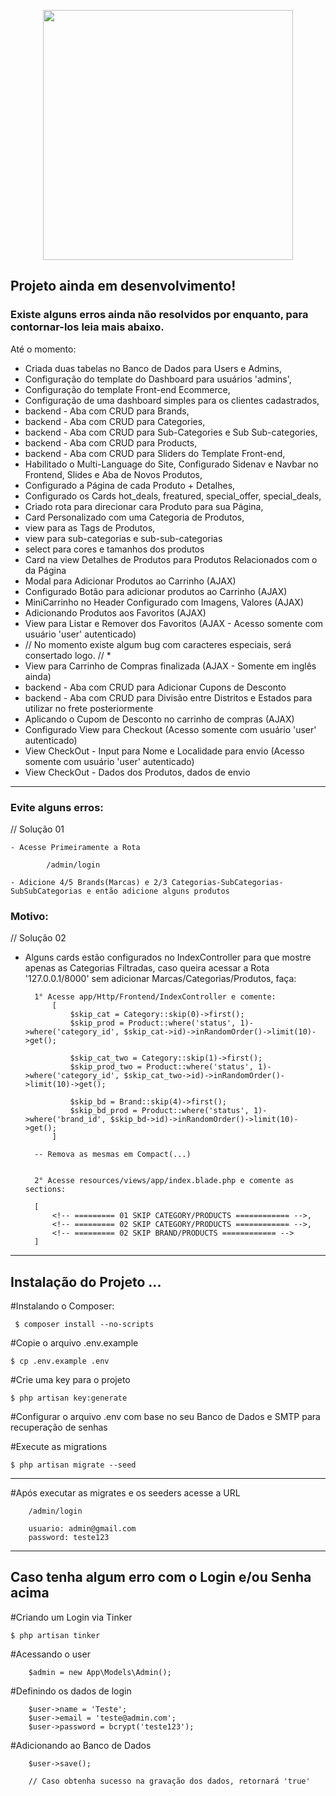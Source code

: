 <p align="center"><a href="https://laravel.com" target="_blank"><img src="https://raw.githubusercontent.com/laravel/art/master/logo-lockup/5%20SVG/2%20CMYK/1%20Full%20Color/laravel-logolockup-cmyk-red.svg" width="400"></a></p>


## Projeto ainda em desenvolvimento!

### Existe alguns erros ainda não resolvidos por enquanto, para contornar-los leia mais abaixo.

Até o momento:

* Criada duas tabelas no Banco de Dados para Users e Admins,
* Configuração do template do Dashboard para usuários 'admins',
* Configuração do template Front-end Ecommerce,
* Configuração de uma dashboard simples para os clientes cadastrados,
* backend - Aba com CRUD para Brands,
* backend - Aba com CRUD para Categories, 
* backend - Aba com CRUD para Sub-Categories e Sub Sub-categories,
* backend - Aba com CRUD para Products,
* backend - Aba com CRUD para Sliders do Template Front-end,
* Habilitado o Multi-Language do Site, Configurado Sidenav e Navbar no Frontend, Slides e Aba de Novos Produtos,
* Configurado a Página de cada Produto + Detalhes,
* Configurado os Cards hot_deals, freatured, special_offer, special_deals,
* Criado rota para direcionar cara Produto para sua Página,
* Card Personalizado com uma Categoria de Produtos,
* view para as Tags de Produtos,
* view para sub-categorias e sub-sub-categorias
* select para cores e tamanhos dos produtos
* Card na view Detalhes de Produtos para Produtos Relacionados com o da Página
* Modal para Adicionar Produtos ao Carrinho (AJAX)
* Configurado Botão para adicionar produtos ao Carrinho (AJAX)
* MiniCarrinho no Header Configurado com Imagens, Valores (AJAX)
* Adicionando Produtos aos Favoritos (AJAX)
* View para Listar e Remover dos Favoritos (AJAX - Acesso somente com usuário 'user' autenticado)
* // No momento existe algum bug com caracteres especiais, será consertado logo. // *
* View para Carrinho de Compras finalizada (AJAX - Somente em inglês ainda)
* backend - Aba com CRUD para Adicionar Cupons de Desconto
* backend - Aba com CRUD para Divisão entre Distritos e Estados para utilizar no frete posteriormente
* Aplicando o Cupom de Desconto no carrinho de compras (AJAX)
* Configurado View para Checkout (Acesso somente com usuário 'user' autenticado)
* View CheckOut - Input para Nome e Localidade para envio (Acesso somente com usuário 'user' autenticado)
* View CheckOut - Dados dos Produtos, dados de envio

<hr>

### Evite alguns erros: 

// Solução 01

    - Acesse Primeiramente a Rota 

            /admin/login 
            
    - Adicione 4/5 Brands(Marcas) e 2/3 Categorias-SubCategorias-SubSubCategorias e então adicione alguns produtos 


### Motivo: 

// Solução 02

- Alguns cards estão configurados no IndexController para que mostre apenas as Categorias Filtradas, 
  caso queira acessar a Rota '127.0.0.1/8000' sem adicionar Marcas/Categorias/Produtos, faça:


        1° Acesse app/Http/Frontend/IndexController e comente:
            [
                $skip_cat = Category::skip(0)->first();
                $skip_prod = Product::where('status', 1)->where('category_id', $skip_cat->id)->inRandomOrder()->limit(10)->get();  

                $skip_cat_two = Category::skip(1)->first();
                $skip_prod_two = Product::where('status', 1)->where('category_id', $skip_cat_two->id)->inRandomOrder()->limit(10)->get();  

                $skip_bd = Brand::skip(4)->first();
                $skip_bd_prod = Product::where('status', 1)->where('brand_id', $skip_bd->id)->inRandomOrder()->limit(10)->get(); 
            ]

        -- Remova as mesmas em Compact(...)


        2° Acesse resources/views/app/index.blade.php e comente as sections:

        [
            <!-- ========= 01 SKIP CATEGORY/PRODUCTS ============ -->,
            <!-- ========= 02 SKIP CATEGORY/PRODUCTS ============ -->,
            <!-- ========= 02 SKIP BRAND/PRODUCTS ============ -->
        ]

<hr>


## Instalação do Projeto ...

 #Instalando o Composer:
 
     $ composer install --no-scripts
     
#Copie o arquivo .env.example

    $ cp .env.example .env

#Crie uma key para o projeto

    $ php artisan key:generate

#Configurar o arquivo .env com base no seu Banco de Dados e SMTP para recuperação de senhas 

#Execute as migrations

    $ php artisan migrate --seed
    
<hr>

#Após executar as migrates e os seeders acesse a URL 
            
        /admin/login 
        
        usuario: admin@gmail.com
        password: teste123


<hr>

## Caso tenha algum erro com o Login e/ou Senha acima

#Criando um Login via Tinker

    $ php artisan tinker

#Acessando o user

        $admin = new App\Models\Admin();

#Definindo os dados de login

        $user->name = 'Teste';
        $user->email = 'teste@admin.com';
        $user->password = bcrypt('teste123');

#Adicionando ao Banco de Dados

        $user->save();
        
        // Caso obtenha sucesso na gravação dos dados, retornará 'true' 
     

